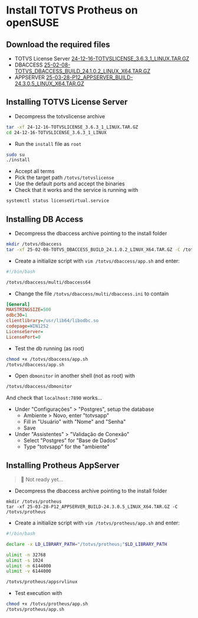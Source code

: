 # Install TOTVS Protheus on openSUSE

## Download the required files
- TOTVS License Server [24-12-16-TOTVSLICENSE_3.6.3_1_LINUX.TAR.GZ](https://suporte.totvs.com/portal/p/10098/download?e=1137544)
- DBACCESS [25-02-08-TOTVS_DBACCESS_BUILD_24.1.0.2_LINUX_X64.TAR.GZ](https://suporte.totvs.com/portal/p/10098/download?e=1168439)
- APPSERVER [25-03-28-P12_APPSERVER_BUILD-24.3.0.5_LINUX_X64.TAR.GZ](https://suporte.totvs.com/portal/p/10098/download?e=1168421)

<!-- - RESPOSITORIO [24-08-27_ATUALIZACAO_12.1.33_RH_MI_EXPEDICAO_CONTINUA.ZIP](https://suporte.totvs.com/portal/p/10098/download?e=1043595) -->
<!-- - DICIONARIO DE DADOS [21-10-08-BRA-DICIONARIOS_COMPL_12_1_33.ZIP](https://suporte.totvs.com/portal/p/10098/download?e=1031455) -->
<!-- - MENU - BRASIL [21-10-08-BRA-MENUS_12_1_33.ZIP](https://suporte.totvs.com/portal/p/10098/download?e=1031459) -->
<!-- - HELPS DE CAMPOS/PERGUNTAS DIFERENCIAL - BRASIL [21-10-08-BRA-HELPS_DIF_12_1_33.ZIP](https://suporte.totvs.com/portal/p/10098/download?e=1031458) -->
<!-- - SMARTCLIENT HARPIA (?) [25-05-14-P12_SMARTCLIENT_WEBAPP_9.2.0_LINUX_X64.TAR.GZ](https://suporte.totvs.com/portal/p/10098/download?e=1112226) -->
<!-- - webagent -->

## Installing TOTVS License Server
- Decompress the totvslicense archive
```bash
tar -xf 24-12-16-TOTVSLICENSE_3.6.3_1_LINUX.TAR.GZ
cd 24-12-16-TOTVSLICENSE_3.6.3_1_LINUX
```
- Run the `install` file as `root`
```bash
sudo su
./install
```
- Accept all terms
- Pick the target path `/totvs/totvslicense`
- Use the default ports and accept the binaries
- Check that it works and the service is running with
```bash
systemctl status licenseVirtual.service
```

## Installing DB Access
- Decompress the dbaccess archive pointing to the install folder
```bash
mkdir /totvs/dbaccess
tar -xf 25-02-08-TOTVS_DBACCESS_BUILD_24.1.0.2_LINUX_X64.TAR.GZ -C /totvs/dbaccess
```
- Create a initialize script with `vim /totvs/dbaccess/app.sh` and enter:
```bash
#!/bin/bash

/totvs/dbaccess/multi/dbaccess64
```
- Change the file `/totvs/dbaccess/multi/dbaccess.ini` to contain
```ini
[General]
MAXSTRINGSIZE=500
odbc30=1
clientlibrary=/usr/lib64/libodbc.so
codepage=WIN1252
LicenseServer=
LicensePort=0
```
- Test the db running (as root)
```bash
chmod +x /totvs/dbaccess/app.sh
/totvs/dbaccess/app.sh
```
- Open `dbmonitor` in another shell (not as root) with
```bash
/totvs/dbaccess/dbmonitor
```
And check that `localhost:7890` works...
- Under "Configurações" > "Postgres", setup the database
  - Ambiente > Novo, enter "totvsapp"
  - Fill in "Usuário" with "Nome" and "Senha"
  - Save
- Under "Assistentes" > "Validação de Conexão"
  - Select "Postgres" for "Base de Dados"
  - Type "totvsapp" for the "ambiente"

## Installing Protheus AppServer
> :construction: Not ready yet...
- Decompress the dbaccess archive pointing to the install folder
```
mkdir /totvs/protheus
tar -xf 25-03-28-P12_APPSERVER_BUILD-24.3.0.5_LINUX_X64.TAR.GZ -C /totvs/protheus
```
<!--
- Pick the target path `/totvs/protheus`
- Use service port `1000` instead of `1234`
- Use service name `totvsappserver` instead of `totvs-appserver12`
- DNS License Server is `localhost` on port `5555`
-->
- Create a initialize script with `vim /totvs/protheus/app.sh` and enter:
```bash
#!/bin/bash

declare -x LD_LIBRARY_PATH="/totvs/protheus;"$LD_LIBRARY_PATH

ulimit -n 32768
ulimit -s 1024
ulimit -m 6144000
ulimit -v 6144000

/totvs/protheus/appsrvlinux
```
- Test execution with
```bash
chmod +x /totvs/protheus/app.sh
/totvs/protheus/app.sh
```

<!--
## Test Execution
- Add execution permissions to `/totvs` folder
```bash
chmod -R 777 /totvs
```
- Run as `root` and wait for server booting
```bash
/totvs/totvslicense/app.sh
```
- In _another_ `root` shell run
```bash
/totvs/dbaccess/app.sh
```
- Test the database connection with 
```bash
/totvs/dbaccess/dbmonitor
```


Create the folder structure
```bash
mkdir -p /totvs/protheus/bin/{appbroker,appsec01,appsec02,dbaccess,licenseserver,log}
mkdir -p /totvs/protheus/rpo
mkdir -p /totvs/protheus_data/{system,systemload}
```
-->
